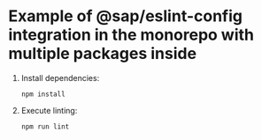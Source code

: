 # Example of @sap/eslint-config integration in the monorepo with multiple packages inside

1. Install dependencies:

   ```
   npm install
   ```

2. Execute linting:

   ```
   npm run lint
   ```
